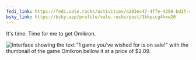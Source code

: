 ```yaml
---
fedi_link: https://fedi.vale.rocks/activities/a203ec47-4ffe-4290-bd1f-c28bbe47777e
bsky_link: https://bsky.app/profile/vale.rocks/post/3kkpscg4hxw26
---
```


It's time. Time for me to get Omikron.

![Interface showing the text "1 game you've wished for is on sale!" with the thumbnail of the game Omikron bellow it at a price of $2.09.](https://fedi.vale.rocks/media/3872d5fc22c23b248f41e6e5133e3a306d8d22bb2f425e95e7390050f270bcb6.png)
